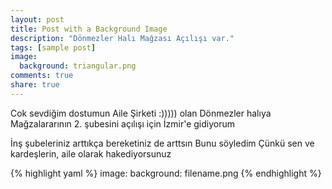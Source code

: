 ```yaml
---
layout: post
title: Post with a Background Image
description: "Dönmezler Halı Mağzası Açılışı var."
tags: [sample post]
image:
  background: triangular.png
comments: true
share: true
---
```


Cok  sevdiğim  dostumun  Aile Şirketi  :))))) olan Dönmezler halıya Mağzalararının 2.  şubesini açılışı için İzmir'e gidiyorum

İnş  şubeleriniz  arttıkça  bereketiniz de arttsın  Bunu söyledim  Çünkü   sen ve kardeşlerin,  aile olarak  hakediyorsunuz

{% highlight yaml %}
image:
  background: filename.png
{% endhighlight %}

